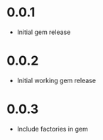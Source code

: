 # 0.0.1

* Initial gem release

# 0.0.2

* Initial working gem release

# 0.0.3

* Include factories in gem
